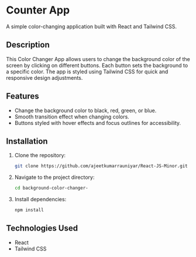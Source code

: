 # Counter App

A simple color-changing application built with React and Tailwind CSS.

## Description

This Color Changer App allows users to change the background color of the screen by clicking on different buttons. 
Each button sets the background to a specific color. The app is styled using Tailwind CSS for quick and responsive design adjustments.

## Features

- Change the background color to black, red, green, or blue.
- Smooth transition effect when changing colors.
- Buttons styled with hover effects and focus outlines for accessibility.

## Installation

1. Clone the repository:

   ```bash
   git clone https://github.com/ajeetkumarrauniyar/React-JS-Minor.git
   ```

2. Navigate to the project directory:

   ```bash
   cd background-color-changer-
   ```

3. Install dependencies:

   ```bash
   npm install
   ```

## Technologies Used

- React
- Tailwind CSS
